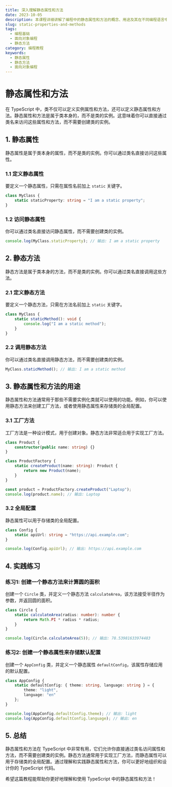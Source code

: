 ```yaml
---
title: 深入理解静态属性和方法
date: 2023-10-05
description: 本课程详细讲解了编程中的静态属性和方法的概念、用途及其在不同编程语言中的实现方式。
slug: static-properties-and-methods
tags:
  - 编程基础
  - 面向对象编程
  - 静态方法
category: 编程教程
keywords:
  - 静态属性
  - 静态方法
  - 面向对象编程
---
```


# 静态属性和方法

在 TypeScript 中，类不仅可以定义实例属性和方法，还可以定义静态属性和方法。静态属性和方法是属于类本身的，而不是类的实例。这意味着你可以直接通过类名来访问这些属性和方法，而不需要创建类的实例。

## 1. 静态属性

静态属性是属于类本身的属性，而不是类的实例。你可以通过类名直接访问这些属性。

### 1.1 定义静态属性

要定义一个静态属性，只需在属性名前加上 `static` 关键字。

```typescript
class MyClass {
    static staticProperty: string = "I am a static property";
}
```

### 1.2 访问静态属性

你可以通过类名直接访问静态属性，而不需要创建类的实例。

```typescript
console.log(MyClass.staticProperty); // 输出: I am a static property
```

## 2. 静态方法

静态方法是属于类本身的方法，而不是类的实例。你可以通过类名直接调用这些方法。

### 2.1 定义静态方法

要定义一个静态方法，只需在方法名前加上 `static` 关键字。

```typescript
class MyClass {
    static staticMethod(): void {
        console.log("I am a static method");
    }
}
```

### 2.2 调用静态方法

你可以通过类名直接调用静态方法，而不需要创建类的实例。

```typescript
MyClass.staticMethod(); // 输出: I am a static method
```

## 3. 静态属性和方法的用途

静态属性和方法通常用于那些不需要实例化类就可以使用的功能。例如，你可以使用静态方法来创建工厂方法，或者使用静态属性来存储类的全局配置。

### 3.1 工厂方法

工厂方法是一种设计模式，用于创建对象。静态方法非常适合用于实现工厂方法。

```typescript
class Product {
    constructor(public name: string) {}
}

class ProductFactory {
    static createProduct(name: string): Product {
        return new Product(name);
    }
}

const product = ProductFactory.createProduct("Laptop");
console.log(product.name); // 输出: Laptop
```

### 3.2 全局配置

静态属性可以用于存储类的全局配置。

```typescript
class Config {
    static apiUrl: string = "https://api.example.com";
}

console.log(Config.apiUrl); // 输出: https://api.example.com
```

## 4. 实践练习

### 练习1: 创建一个静态方法来计算圆的面积

创建一个 `Circle` 类，并定义一个静态方法 `calculateArea`，该方法接受半径作为参数，并返回圆的面积。

```typescript
class Circle {
    static calculateArea(radius: number): number {
        return Math.PI * radius * radius;
    }
}

console.log(Circle.calculateArea(5)); // 输出: 78.53981633974483
```

### 练习2: 创建一个静态属性来存储默认配置

创建一个 `AppConfig` 类，并定义一个静态属性 `defaultConfig`，该属性存储应用的默认配置。

```typescript
class AppConfig {
    static defaultConfig: { theme: string, language: string } = {
        theme: "light",
        language: "en"
    };
}

console.log(AppConfig.defaultConfig.theme); // 输出: light
console.log(AppConfig.defaultConfig.language); // 输出: en
```

## 5. 总结

静态属性和方法在 TypeScript 中非常有用，它们允许你直接通过类名访问属性和方法，而不需要创建类的实例。静态方法通常用于实现工厂方法，而静态属性可以用于存储类的全局配置。通过理解和实践静态属性和方法，你可以更好地组织和设计你的 TypeScript 代码。

希望这篇教程能帮助你更好地理解和使用 TypeScript 中的静态属性和方法！